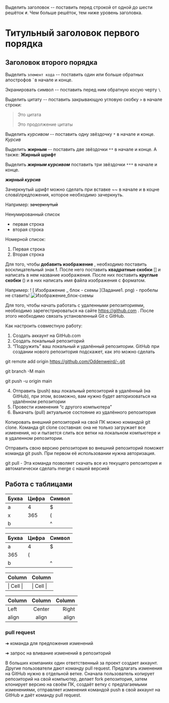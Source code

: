 Выделить заголовок -- поставить перед строкой от одной до шести решёток `#`. Чем больше решёток, тем ниже уровень заголовка.

# Титульный заголовок первого порядка
## Заголовок второго порядка

Выделить `элемент кода` -- поставить один или больше обратных апострофов `` ` ``в начале и конце.

Экранировать символ -- поставить перед ним обратную косую черту `\`

Выделить цитату -- поставить закрывающую угловую скобку `>` в начале строки:
> Это цитата
>
> Это продолжение цитаты

Выделить *курсивом* -- поставить одну звёздочку `*` в начале и конце.
*Курсив*

Выделить **жирным** -- поставить две звёздочки `**` в начале и конце. А также: __Жирный шрифт__

Выделить ***жирным курсивом*** поставить три звёздочки `***` в начале и конце.  

***жирный курсив***

Зачеркнутый шрифт можно сделать при вставке ~~ в начале и в коцне слова\предложения, которое необходимо зачеркнуть.

Например:
~~зачеркнутый~~

Ненумированный список
* первая строка
* вторая строка

Номерной список:
1. Первая строка
2. Вторая строка

Для того, чтобы __добавить изображение__ ,  необходимо поставить восклицательный знак **!**. После него поставить **квадратные скобки** [] и написать в нем название изображения.
После них поставить **круглые скобки** () и в них написать имя файла изображения с форматом.

Например: ! [ Изображение _ блок - схемы ](Задание1. png) - пробелы не ставить!
![Изображение_блок-схемы](Задание1.png)

Для того, чтобы начать работать с удаленными репозиториями, необходимо зарегестрироваться на сайте https://github.com . После этого необходимо связать установленный Git c GitHub.

Как настроить совместную работу:
1. Создать аккаунт на GitHub.com
2. Создать локальный репозиторий
3. “Подружить” ваш локальный и удалённый репозитории. 
 GitHub при создании нового репозитория подскажет, как это можно сделать
 
 git remote add origin https://github.com/Oddenweird/-.git

git branch -M main

git push -u origin main

4. Отправить (push) ваш локальный репозиторий в удалённый (на GitHub), при этом, возможно, 
вам нужно будет авторизоваться на удалённом репозитории
5. Провести изменения “с другого компьютера”
6. Выкачать (pull) актуальное состояние из удалённого репозитория

Копировать внешний репозиторий на свой ПК можно командой git clone.
Команда git clone составная: она не только загружает все изменения, но и пытается слить все ветки на локальном компьютере и в удаленном репозитории.

Отправить свою версию репозитория во внешний репозиторий поможет команда git push. При первом её использовании нужна авторизация.

git pull - Эта команда позволяет скачать все из текущего репозитория и автоматически сделать merge с нашей версией

## Работа с таблицами

Буква | Цифра | Символ
------ | ------|----------
a      | 4     | $
x      | 365    | (
b      |       | ^  

Буква|Цифра|Символ
---|---|---
a|4|$
 |365|(
b| |^  

Column | Column
------ | ------
\| Cell \|| \| Cell \|  


Column | Column | Column
:----- | :----: | -----:
Left   | Center | Right
align  | align  | align

### pull request

➜ команда для предложения изменений

➜ запрос на вливание изменений в репозиторий

В больших компаниях один ответственный за проект создает аккаунт. Другие пользователи дают
команду pull request. Предлагать изменения на GitHub нужно в отдельной ветке. Сначала
пользователь копирует репозиторий на свой компьютер, делает fork репозитория, затем
клонирует версию на своём ПК, создаёт ветку с предлагаемыми изменениями, отправляет
изменения командой push в свой аккаунт на GitHub и даёт команду pull request. 